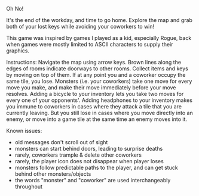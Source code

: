Oh No!

It's the end of the workday, and time to go home.  Explore the map and grab both of your lost keys while avoiding your coworkers to win!

This game was inspired by games I played as a kid, especially Rogue, back when games were mostly limited to ASCII characters to supply their graphics.


Instructions:
Navigate the map using arrow keys.
Brown lines along the edges of rooms indicate doorways to other rooms.
Collect items and keys by moving on top of them.
If at any point you and a coworker occupy the same tile, you lose.
Monsters (i.e. your coworkers) take one move for every move you make, and make their move immediately before your move resolves.
Adding a bicycle to your inventory lets you take two moves for every one of your opponents'.
Adding headphones to your inventory makes you immune to coworkers in cases where they attack a tile that you are currently leaving.  But you still lose in cases where you move directly into an enemy, or move into a game tile at the same time an enemy moves into it.

Known issues:
- old messages don't scroll out of sight
- monsters can start behind doors, leading to surprise deaths
- rarely, coworkers trample & delete other coworkers
- rarely, the player icon does not disappear when player loses
- monsters follow predictable paths to the player, and can get stuck behind other monsters/objects
- the words "monster" and "coworker" are used interchangeably throughout